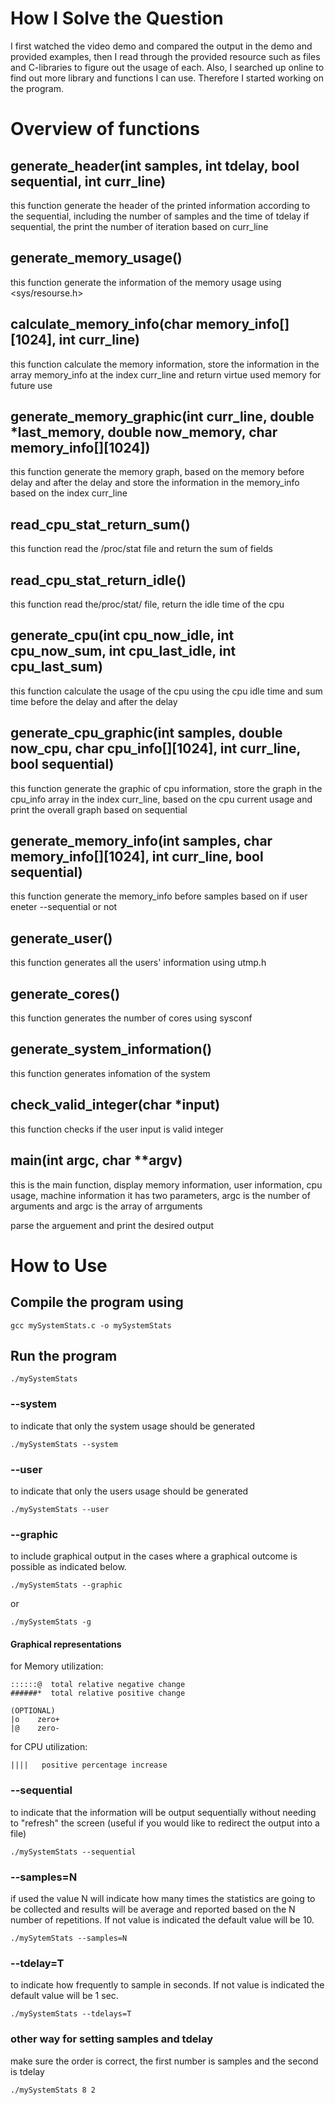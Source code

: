 # **How I Solve the Question**
I first watched the video demo and compared the output in the demo and provided examples, then I read through
the provided resource such as files and C-libraries to figure out the usage of each. Also, I searched up online to find
out more library and functions I can use. Therefore I started working on the program. 


# **Overview of functions**

## generate_header(int samples, int tdelay, bool sequential, int curr_line)
this function generate the header of the printed information according to the sequential, including the number of samples and the time of tdelay
if sequential, the print the number of iteration based on curr_line

## generate_memory_usage()
this function generate the information of the memory usage using <sys/resourse.h>

## calculate_memory_info(char memory_info[][1024], int curr_line)
this function calculate the memory information, store the information in the array memory_info at the index curr_line
and return virtue used memory for future use

## generate_memory_graphic(int curr_line, double *last_memory, double now_memory, char memory_info[][1024])
this function generate the memory graph, based on the memory before delay and after the delay
and store the information in the memory_info based on the index curr_line

## read_cpu_stat_return_sum()
this function read the /proc/stat file and return the sum of fields

## read_cpu_stat_return_idle()
this function read the/proc/stat/ file, return the idle time of the cpu

## generate_cpu(int cpu_now_idle, int cpu_now_sum, int cpu_last_idle, int cpu_last_sum)
this function calculate the usage of the cpu using the cpu idle time and sum time before the delay and after the delay

## generate_cpu_graphic(int samples, double now_cpu, char cpu_info[][1024], int curr_line, bool sequential)
this function generate the graphic of cpu information, store the graph in the cpu_info array in the index curr_line, based on the cpu current usage
and print the overall graph based on sequential

## generate_memory_info(int samples, char memory_info[][1024], int curr_line, bool sequential)
this function generate the memory_info before samples based on if user eneter --sequential or not

## generate_user()
this function generates all the users' information using utmp.h

## generate_cores()
this function generates the number of cores using sysconf

## generate_system_information()
this function generates infomation of the system

## check_valid_integer(char *input)
this function checks if the user input is valid integer

## main(int argc, char **argv)
this is the main function, display memory information, user information, cpu usage, machine information
it has two parameters, argc is the number of arguments and argc is the array of arrguments

parse the arguement and print the desired output

# **How to Use**

## Compile the program using 
```
gcc mySystemStats.c -o mySystemStats
```
## Run the program
```
./mySystemStats
```

### --system
to indicate that only the system usage should be generated
```
./mySystemStats --system
```

### --user
to indicate that only the users usage should be generated
```
./mySystemStats --user
```

### --graphic
 to include graphical output in the cases where a graphical outcome is possible as indicated below.
```
./mySystemStats --graphic
```
or
```
./mySystemStats -g
```
#### Graphical representations
for Memory utilization:
````
::::::@  total relative negative change
######*  total relative positive change

(OPTIONAL)
|o    zero+
|@    zero-
````

for CPU utilization:
````
||||   positive percentage increase
````

### --sequential
to indicate that the information will be output sequentially without needing to "refresh" the screen 
(useful if you would like to redirect the output into a file)
```
./mySystemStats --sequential
```

### --samples=N
if used the value N will indicate how many times the statistics are going to be collected and results will be average and reported based on the N number of repetitions.
If not value is indicated the default value will be 10.
```
./mySytemStats --samples=N
```

### --tdelay=T
to indicate how frequently to sample in seconds.
If not value is indicated the default value will be 1 sec.
```
./mySystemStats --tdelays=T
```
### other way for setting samples and tdelay
make sure the order is correct, the first number is samples and the second is tdelay
```
./mySystemStats 8 2
```

